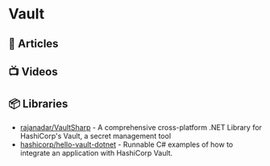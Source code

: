 # Vault

## 📕 Articles

## 📺 Videos

## 📦 Libraries
- [rajanadar/VaultSharp](https://github.com/rajanadar/VaultSharp) - A comprehensive cross-platform .NET Library for HashiCorp's Vault, a secret management tool
- [hashicorp/hello-vault-dotnet](https://github.com/hashicorp/hello-vault-dotnet) - Runnable C# examples of how to integrate an application with HashiCorp Vault.